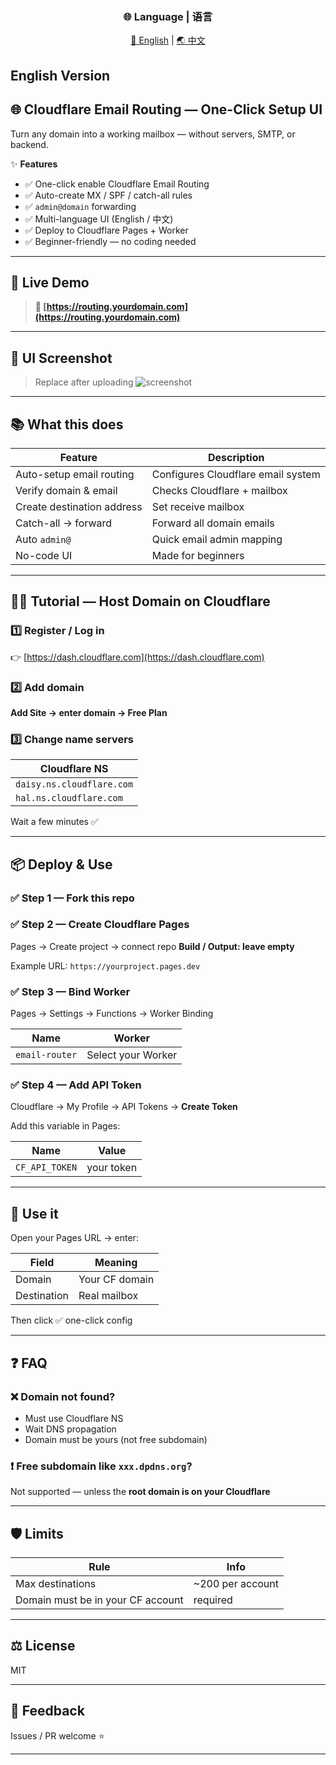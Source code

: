 <div align="center">

### 🌐 Language | 语言

[🌟 English](README.md) | [🌏 中文](README_CN.md) 

</div>

## English Version

## 🌐 Cloudflare Email Routing — One-Click Setup UI

Turn any domain into a working mailbox — without servers, SMTP, or backend.

✨ **Features**

* ✅ One-click enable Cloudflare Email Routing
* ✅ Auto-create MX / SPF / catch-all rules
* ✅ `admin@domain` forwarding
* ✅ Multi-language UI (English / 中文)
* ✅ Deploy to Cloudflare Pages + Worker
* ✅ Beginner-friendly — no coding needed

---

## 🚀 Live Demo

> **🔗 [https://routing.yourdomain.com](https://routing.yourdomain.com)**

---

## 📸 UI Screenshot

> Replace after uploading
> ![screenshot](assets/demo.png)

---

## 📚 What this does

| Feature                    | Description                        |
| -------------------------- | ---------------------------------- |
| Auto-setup email routing   | Configures Cloudflare email system |
| Verify domain & email      | Checks Cloudflare + mailbox        |
| Create destination address | Set receive mailbox                |
| Catch-all → forward        | Forward all domain emails          |
| Auto `admin@`              | Quick email admin mapping          |
| No-code UI                 | Made for beginners                 |

---

## 🧑‍🏫 Tutorial — Host Domain on Cloudflare

### 1️⃣ Register / Log in

👉 [https://dash.cloudflare.com](https://dash.cloudflare.com)

### 2️⃣ Add domain

**Add Site → enter domain → Free Plan**

### 3️⃣ Change name servers

| Cloudflare NS             |
| ------------------------- |
| `daisy.ns.cloudflare.com` |
| `hal.ns.cloudflare.com`   |

Wait a few minutes ✅

---

## 📦 Deploy & Use

### ✅ Step 1 — Fork this repo

### ✅ Step 2 — Create Cloudflare Pages

Pages → Create project → connect repo
**Build / Output: leave empty**

Example URL: `https://yourproject.pages.dev`

### ✅ Step 3 — Bind Worker

Pages → Settings → Functions → Worker Binding

| Name           | Worker             |
| -------------- | ------------------ |
| `email-router` | Select your Worker |

### ✅ Step 4 — Add API Token

Cloudflare → My Profile → API Tokens → **Create Token**

Add this variable in Pages:

| Name           | Value      |
| -------------- | ---------- |
| `CF_API_TOKEN` | your token |

---

## 🎯 Use it

Open your Pages URL → enter:

| Field       | Meaning        |
| ----------- | -------------- |
| Domain      | Your CF domain |
| Destination | Real mailbox   |

Then click ✅ one-click config

---

## ❓ FAQ

### ❌ Domain not found?

* Must use Cloudflare NS
* Wait DNS propagation
* Domain must be yours (not free subdomain)

### ❗ Free subdomain like `xxx.dpdns.org`?

Not supported — unless the **root domain is on your Cloudflare**

---

## 🛡️ Limits

| Rule                              | Info             |
| --------------------------------- | ---------------- |
| Max destinations                  | ~200 per account |
| Domain must be in your CF account | required         |

---

## ⚖️ License

MIT

---

## 💬 Feedback

Issues / PR welcome ⭐

---
